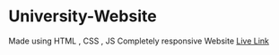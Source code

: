 # University-Website
Made using HTML , CSS , JS
Completely responsive Website
<a href = "https://gupta-ekansh.github.io/University-Website/">Live Link</a>
